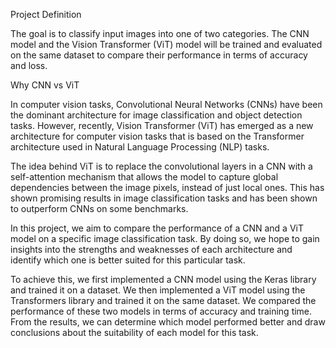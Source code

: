 Project Definition

The goal is to classify input images into one of two categories. The CNN model and the Vision Transformer (ViT) model will be trained and evaluated on the same dataset to compare their performance in terms of accuracy and loss.

Why CNN vs ViT

In computer vision tasks, Convolutional Neural Networks (CNNs) have been the dominant architecture for image classification and object detection tasks. However, recently, Vision Transformer (ViT) has emerged as a new architecture for computer vision tasks that is based on the Transformer architecture used in Natural Language Processing (NLP) tasks.

The idea behind ViT is to replace the convolutional layers in a CNN with a self-attention mechanism that allows the model to capture global dependencies between the image pixels, instead of just local ones. This has shown promising results in image classification tasks and has been shown to outperform CNNs on some benchmarks.

In this project, we aim to compare the performance of a CNN and a ViT model on a specific image classification task. By doing so, we hope to gain insights into the strengths and weaknesses of each architecture and identify which one is better suited for this particular task.

To achieve this, we first implemented a CNN model using the Keras library and trained it on a dataset. We then implemented a ViT model using the Transformers library and trained it on the same dataset. We compared the performance of these two models in terms of accuracy and training time. From the results, we can determine which model performed better and draw conclusions about the suitability of each model for this task.






